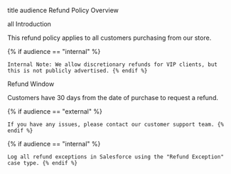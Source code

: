  title 	audience
Refund Policy Overview
	
all
Introduction

This refund policy applies to all customers purchasing from our store.

{% if audience == "internal" %}

    Internal Note: We allow discretionary refunds for VIP clients, but this is not publicly advertised. {% endif %}

Refund Window

Customers have 30 days from the date of purchase to request a refund.

{% if audience == "external" %}

    If you have any issues, please contact our customer support team. {% endif %}

{% if audience == "internal" %}

    Log all refund exceptions in Salesforce using the "Refund Exception" case type. {% endif %}

